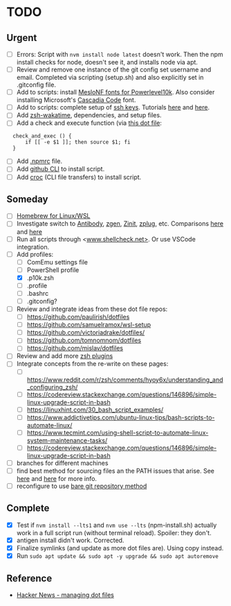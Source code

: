 # TODO

## Urgent

- [ ] Errors: Script with `nvm install node latest` doesn't work. Then the npm install checks for node, doesn't see it, and installs node via apt.
- [ ] Review and remove one instance of the git config set username and email. Completed via scripting (setup.sh) and also explicitly set in .gitconfig file.
- [ ] Add to scripts: install [MesloNF fonts for Powerlevel10k](https://github.com/romkatv/powerlevel10k#manual-font-installation). Also consider installing Microsoft's [Cascadia Code](https://github.com/microsoft/cascadia-code) font.
- [ ] Add to scripts: complete setup of [ssh keys](https://help.github.com/en/github/authenticating-to-github/connecting-to-github-with-ssh). Tutorials [here](https://www.howtogeek.com/424510/how-to-create-and-install-ssh-keys-from-the-linux-shell/) and [here](https://www.cyberciti.biz/faq/how-to-set-up-ssh-keys-on-linux-unix/).
- [ ] Add [zsh-wakatime](https://github.com/wbingli/zsh-wakatime), dependencies, and setup files.
- [ ] Add a check and execute function (via [this dot file](https://github.com/hamsternik/dotfiles/blob/master/.zshrc):

```shell
  check_and_exec () {
      if [[ -e $1 ]]; then source $1; fi
  }
```

- [ ] Add [.npmrc](https://node.dev/post/configuring-your-npmrc-for-an-optimal-node-js-environment) file.
- [ ] Add [github CLI](https://cli.github.com/) to install script.
- [ ] Add [croc](https://github.com/schollz/croc) (CLI file transfers) to install script.

## Someday

- [ ] [Homebrew for Linux/WSL](https://docs.brew.sh/Homebrew-on-Linux)
- [ ] Investigate switch to [Antibody](https://getantibody.github.io/), [zgen](https://github.com/tarjoilija/zgen), [Zinit](https://github.com/zdharma/zinit), [zplug](https://github.com/zplug/zplug), etc. Comparisons [here](https://www.reddit.com/r/zsh/comments/ak0vgi/a_comparison_of_all_the_zsh_plugin_mangers_i_used/) and [here](https://jdhao.github.io/2019/10/08/zsh_plugin_managers_compare/)
- [ ] Run all scripts through <www.shellcheck.net>. Or use VSCode integration.
- [ ] Add profiles:
  - [ ] ComEmu settings file
  - [ ] PowerShell profile
  - [x] .p10k.zsh
  - [ ] .profile
  - [ ] .bashrc
  - [ ] .gitconfig?
- [ ] Review and integrate ideas from these dot file repos:
  - [ ] https://github.com/paulirish/dotfiles
  - [ ] https://github.com/samuelramox/wsl-setup
  - [ ] https://github.com/victoriadrake/dotfiles/
  - [ ] https://github.com/tomnomnom/dotfiles
  - [ ] https://github.com/mislav/dotfiles
- [ ] Review and add more [zsh plugins](https://github.com/unixorn/awesome-zsh-plugins)
- [ ] Integrate concepts from the re-write on these pages:
  - [ ] https://www.reddit.com/r/zsh/comments/hyoy6x/understanding_and_configuring_zsh/
  - [ ] https://codereview.stackexchange.com/questions/146896/simple-linux-upgrade-script-in-bash
  - [ ] https://linuxhint.com/30_bash_script_examples/
  - [ ] https://www.addictivetips.com/ubuntu-linux-tips/bash-scripts-to-automate-linux/
  - [ ] https://www.tecmint.com/using-shell-script-to-automate-linux-system-maintenance-tasks/
  - [ ] https://codereview.stackexchange.com/questions/146896/simple-linux-upgrade-script-in-bash
- [ ] branches for different machines
- [ ] find best method for sourcing files an the PATH issues that arise. See [here](http://mywiki.wooledge.org/BashFAQ/028) and [here](https://stackoverflow.com/questions/6659689/referring-to-a-file-relative-to-executing-script) for more info.
- [ ] reconfigure to use [bare git repository method](https://news.ycombinator.com/item?id=11070797)

## Complete

- [x] Test if `nvm install --lts1` and `nvm use --lts` (npm-install.sh) actually work in a full script run (without terminal reload). Spoiler: they don't.
- [x] antigen install didn't work. Corrected.
- [x] Finalize symlinks (and update as more dot files are). Using copy instead.
- [x] Run `sudo apt update && sudo apt -y upgrade && sudo apt autoremove`

## Reference

- [Hacker News - managing dot files](https://news.ycombinator.com/item?id=11070797)
